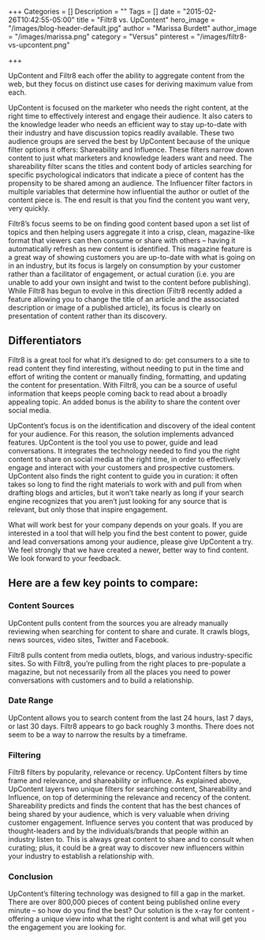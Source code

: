 +++
Categories = []
Description = ""
Tags = []
date = "2015-02-26T10:42:55-05:00"
title = "Filtr8 vs. UpContent"
hero_image = "/images/blog-header-default.jpg"
author = "Marissa Burdett"
author_image = "/images/marissa.png"
category = "Versus"
pinterest = "/images/filtr8-vs-upcontent.png"

+++

UpContent and Filtr8 each offer the ability to aggregate content from the web, but they focus on distinct use cases for deriving maximum value from each.

UpContent is focused on the marketer who needs the right content, at the right time to effectively interest and engage their audience. It also caters to the knowledge leader who needs an efficient way to stay up-to-date with their industry and have discussion topics readily available. These two audience groups are served the best by UpContent because of the unique filter options it offers: Shareability and Influence. These filters narrow down content to just what marketers and knowledge leaders want and need. The shareability filter scans the titles and content body of articles searching for specific psychological indicators that indicate a piece of content has the propensity to be shared among an audience. The Influencer filter factors in multiple variables that determine how influential the author or outlet of the content piece is. The end result is that you find the content you want very, very quickly.

Filtr8’s focus seems to be on finding good content based upon a set list of topics and then helping users aggregate it into a crisp, clean, magazine-like format that viewers can then consume or share with others – having it automatically refresh as new content is identified. This magazine feature is a great way of showing customers you are up-to-date with what is going on in an industry, but its focus is largely on consumption by your customer rather than a facilitator of engagement, or actual curation (i.e. you are unable to add your own insight and twist to the content before publishing). While Filtr8 has begun to evolve in this direction (Filtr8 recently added a feature allowing you to change the title of an article and the associated description or image of a published article), its focus is clearly on presentation of content rather than its discovery.

## Differentiators
Filtr8 is a great tool for what it’s designed to do: get consumers to a site to read content they find interesting, without needing to put in the time and effort of writing the content or manually finding, formatting, and updating the content for presentation. With Filtr8, you can be a source of useful information that keeps people coming back to read about a broadly appealing topic. An added bonus is the ability to share the content over social media.

UpContent’s focus is on the identification and discovery of the ideal content for your audience. For this reason, the solution implements advanced features. UpContent is the tool you use to power, guide and lead conversations. It integrates the technology needed to find you the right content to share on social media at the right time, in order to effectively engage and interact with your customers and prospective customers. UpContent also finds the right content to guide you in curation: it often takes so long to find the right materials to work with and pull from when drafting blogs and articles, but it won’t take nearly as long if your search engine recognizes that you aren’t just looking for any source that is relevant, but only those that inspire engagement.

What will work best for your company depends on your goals. If you are interested in a tool that will help you find the best content to power, guide and lead conversations among your audience, please give UpContent a try.  We feel strongly that we have created a newer, better way to find content.  We look forward to your feedback.  



## Here are a few key points to compare:

### Content Sources
UpContent pulls content from the sources you are already manually reviewing when searching for content to share and curate. It crawls blogs, news sources, video sites, Twitter and Facebook.

Filtr8 pulls content from media outlets, blogs, and various industry-specific sites. So with Filtr8, you’re pulling from the right places to pre-populate a magazine, but not necessarily from all the places you need to power conversations with customers and to build a relationship.  

### Date Range
UpContent allows you to search content from the last 24 hours, last 7 days, or last 30 days.
Filtr8 appears to go back roughly 3 months. There does not seem to be a way to narrow the results by a timeframe.

### Filtering
Filtr8 filters by popularity, relevance or recency.
UpContent filters by time frame and relevance, and shareability or influence.
As explained above, UpContent layers two unique filters for searching content, Shareability and Influence, on top of determining the relevance and recency of the content. Shareability predicts and finds the content that has the best chances of being shared by your audience, which is very valuable when driving customer engagement. Influence serves you content that was produced by thought-leaders and by the individuals/brands that people within an industry listen to. This is always great content to share and to consult when curating; plus, it could be a great way to discover new influencers within your industry to establish a relationship with.

### Conclusion
UpContent’s filtering technology was designed to fill a gap in the market. There are over 800,000 pieces of content being published online every minute – so how do you find the best? Our solution is the x-ray for content - offering a unique view into what the right content is and what will get you the engagement you are looking for.
